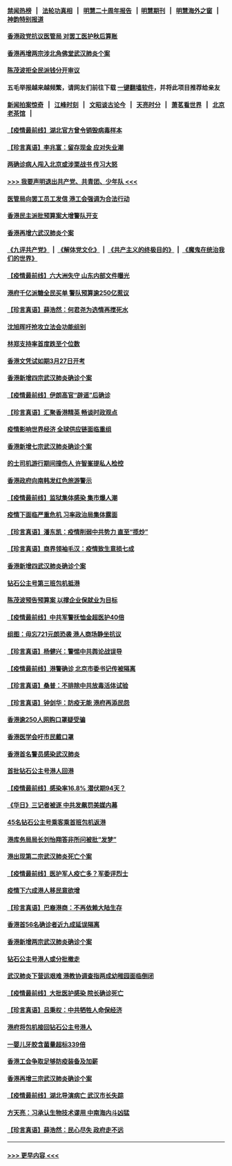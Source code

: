 #### [禁闻热榜](热点新闻.md?=0)  &nbsp;&nbsp;|&nbsp;&nbsp; [法轮功真相](https://github.com/gfw-breaker/truth/blob/master/README.md?=0) &nbsp;&nbsp;|&nbsp;&nbsp; [明慧二十周年报告](https://github.com/gfw-breaker/mh-reports/blob/master/README.md?=0) &nbsp;&nbsp;|&nbsp;&nbsp;[明慧期刊](https://github.com/gfw-breaker/mh-qikan) &nbsp;&nbsp;|&nbsp;&nbsp; [明慧海外之窗](https://github.com/gfw-breaker/mh-news/blob/master/README.md?=0) &nbsp;&nbsp;|&nbsp;&nbsp; [神韵特别报道](https://github.com/gfw-breaker/mh-news/blob/master/shenyun.md?=0)
#### [香港政党抗议医管局 对罢工医护秋后算账](../pages/nsc415/n11901746.md?t=02281202) 
#### [香港再增两宗涉北角佛堂武汉肺炎个案](../pages/nsc415/n11901737.md?t=02281202) 
#### [陈茂波拒全民派钱分开审议](../pages/nsc415/n11901672.md?t=02281202) 
#### 五毛举报越来越频繁，请网友们前往下载 [一键翻墙软件](https://github.com/gfw-breaker/ssr-accounts)，并将此项目推荐给亲友
#### [新闻拍案惊奇](https://github.com/gfw-breaker/banned-news/blob/master/pages/link4.md) &nbsp;&nbsp;|&nbsp;&nbsp; [江峰时刻](https://github.com/gfw-breaker/banned-news/blob/master/pages/link4.md) &nbsp;&nbsp;|&nbsp;&nbsp; [文昭谈古论今](https://github.com/gfw-breaker/banned-news/blob/master/pages/link4.md) &nbsp;&nbsp;|&nbsp;&nbsp; [天亮时分](https://github.com/gfw-breaker/banned-news/blob/master/pages/link4.md) &nbsp;&nbsp;|&nbsp;&nbsp; [萧茗看世界](https://github.com/gfw-breaker/banned-news/blob/master/pages/link4.md) &nbsp;&nbsp;|&nbsp;&nbsp; [北京老茶馆](https://github.com/gfw-breaker/banned-news/blob/master/pages/link4.md) &nbsp;&nbsp;|&nbsp;&nbsp; 
#### [【疫情最前线】湖北官方曾令销毁病毒样本](../pages/nsc415/n11901518.md?t=02281202) 
#### [【珍言真语】李兆富：留存现金 应对失业潮](../pages/nsc415/n11901448.md?t=02281202) 
#### [两确诊病人闯入北京或涉栗战书 传习大怒](../pages/nsc415/n11901180.md?t=02281202) 
#### [>>> 我要声明退出共产党、共青团、少年队 <<<](https://github.com/begood0513/goodnews/blob/master/quit/letter.md) 
#### [医管局向罢工员工发信 港工会强调为合法行动](../pages/nsc415/n11898870.md?t=02281202) 
#### [香港民主派批预算案大增警队开支](../pages/nsc415/n11898813.md?t=02281202) 
#### [香港再增六武汉肺炎个案](../pages/nsc415/n11898843.md?t=02281202) 
#### [《九评共产党》](https://github.com/begood0513/9ping.md/blob/master/README.md) &nbsp;|&nbsp; [《解体党文化》](../../../../jtdwh.md/blob/master/README.md)  &nbsp;|&nbsp; [《共产主义的终极目的》](../../../../gczydzjmd.md/blob/master/README.md) &nbsp;|&nbsp; [《魔鬼在统治我们的世界》](../../../../mgztzwmdsj.md/blob/master/README.md) 
#### [【疫情最前线】六大洲失守 山东内部文件曝光](../pages/nsc415/n11898455.md?t=02281202) 
#### [港府千亿派糖全民买单 警队预算逾250亿惹议](../pages/nsc415/n11898608.md?t=02281202) 
#### [【珍言真语】薛浩然：何君尧为选情再搅死水](../pages/nsc415/n11898269.md?t=02281202) 
#### [沈旭晖吁抢攻立法会功能组别](../pages/nsc415/n11896084.md?t=02281202) 
#### [林郑支持率首度跌至个位数](../pages/nsc415/n11896058.md?t=02281202) 
#### [香港文凭试如期3月27日开考](../pages/nsc415/n11896055.md?t=02281202) 
#### [香港新增四宗武汉肺炎确诊个案](../pages/nsc415/n11896040.md?t=02281202) 
#### [【疫情最前线】伊朗高官“辟谣”后确诊](../pages/nsc415/n11895902.md?t=02281202) 
#### [【珍言真语】汇聚香港精英 畅谈时政观点](../pages/nsc415/n11895733.md?t=02281202) 
#### [疫情影响世界经济 全球供应链面临重组](../pages/nsc415/n11895634.md?t=02281202) 
#### [香港新增七宗武汉肺炎确诊个案](../pages/nsc415/n11893498.md?t=02281202) 
#### [的士司机游行期间撞伤人 许智峯提私人检控](../pages/nsc415/n11893483.md?t=02281202) 
#### [香港政府向南韩发红色旅游警示](../pages/nsc415/n11893398.md?t=02281202) 
#### [【疫情最前线】监狱集体感染 集市爆人潮](../pages/nsc415/n11893181.md?t=02281202) 
#### [疫情下面临严重危机  习率政治局集体露面](../pages/nsc415/n11893305.md?t=02281202) 
#### [【珍言真语】潘东凯：疫情削弱中共势力 直至“揽炒”](../pages/nsc415/n11892866.md?t=02281202) 
#### [【珍言真语】商界领袖毛汉：疫情致生意损七成](../pages/nsc415/n11890348.md?t=02281202) 
#### [香港新增四武汉肺炎确诊个案](../pages/nsc415/n11890610.md?t=02281202) 
#### [钻石公主号第三班包机抵港](../pages/nsc415/n11890645.md?t=02281202) 
#### [陈茂波预告预算案 以撑企业保就业为目标](../pages/nsc415/n11890574.md?t=02281202) 
#### [【疫情最前线】中共军警抚恤金超医护40倍](../pages/nsc415/n11890458.md?t=02281202) 
#### [组图：毋忘721元朗恐袭 港人商场静坐抗议](../pages/nsc415/n11876882.md?t=02281202) 
#### [【珍言真语】杨健兴：警惕中共舆论战误导](../pages/nsc415/n11888131.md?t=02281202) 
#### [【疫情最前线】港警确诊 北京市委书记传被隔离](../pages/nsc415/n11886872.md?t=02281202) 
#### [【珍言真语】桑普：不排除中共放毒活体试验](../pages/nsc415/n11886832.md?t=02281202) 
#### [【珍言真语】钟剑华：防疫无能 港府再添民怨](../pages/nsc415/n11884504.md?t=02281202) 
#### [香港逾250人网购口罩疑受骗](../pages/nsc415/n11884388.md?t=02281202) 
#### [香港医学会吁市民戴口罩](../pages/nsc415/n11884367.md?t=02281202) 
#### [香港首名警员感染武汉肺炎](../pages/nsc415/n11884357.md?t=02281202) 
#### [首批钻石公主号港人回港](../pages/nsc415/n11884333.md?t=02281202) 
#### [【疫情最前线】感染率16.8% 潜伏期94天？](../pages/nsc415/n11884256.md?t=02281202) 
#### [《华日》三记者被逐 中共发飙罚美媒内幕](../pages/nsc415/n11884184.md?t=02281202) 
#### [45名钻石公主号乘客乘首班包机返港](../pages/nsc415/n11881770.md?t=02281202) 
#### [港库务局局长刘怡翔答非所问被批“发梦”](../pages/nsc415/n11881752.md?t=02281202) 
#### [港出现第二宗武汉肺炎死亡个案](../pages/nsc415/n11881736.md?t=02281202) 
#### [【疫情最前线】医护军人疫亡多？军委评烈士](../pages/nsc415/n11881655.md?t=02281202) 
#### [疫情下六成港人移民意欲增](../pages/nsc415/n11881699.md?t=02281202) 
#### [【珍言真语】巴裔港商：不再依赖大陆生存](../pages/nsc415/n11881126.md?t=02281202) 
#### [香港首56名确诊者近九成延误隔离](../pages/nsc415/n11879079.md?t=02281202) 
#### [香港新增两宗武汉肺炎确诊个案](../pages/nsc415/n11879064.md?t=02281202) 
#### [钻石公主号港人或分批撤走](../pages/nsc415/n11879029.md?t=02281202) 
#### [武汉肺炎下营运艰难 港教协调查指两成幼稚园面临倒闭](../pages/nsc415/n11878989.md?t=02281202) 
#### [【疫情最前线】大批医护感染 院长确诊死亡](../pages/nsc415/n11878595.md?t=02281202) 
#### [【珍言真语】吕秉权：中共牺牲人命保经济](../pages/nsc415/n11878390.md?t=02281202) 
#### [港府将包机接回钻石公主号港人](../pages/nsc415/n11876352.md?t=02281202) 
#### [一婴儿牙胶含菌量超标339倍](../pages/nsc415/n11876336.md?t=02281202) 
#### [香港工会争取足够防疫装备及加薪](../pages/nsc415/n11876313.md?t=02281202) 
#### [香港再增三宗武汉肺炎确诊个案](../pages/nsc415/n11876297.md?t=02281202) 
#### [【疫情最前线】湖北导演病亡 武汉市长失踪](../pages/nsc415/n11876272.md?t=02281202) 
#### [方天亮：习承认生物技术谬用 中南海内斗凶猛](../pages/nsc415/n11873679.md?t=02281202) 
#### [【珍言真语】薛浩然：民心尽失 政府走不远](../pages/nsc415/n11875838.md?t=02281202) 

----
#### [ >>> 更早内容 <<< ](../indexes/nsc415-earlier.md)
